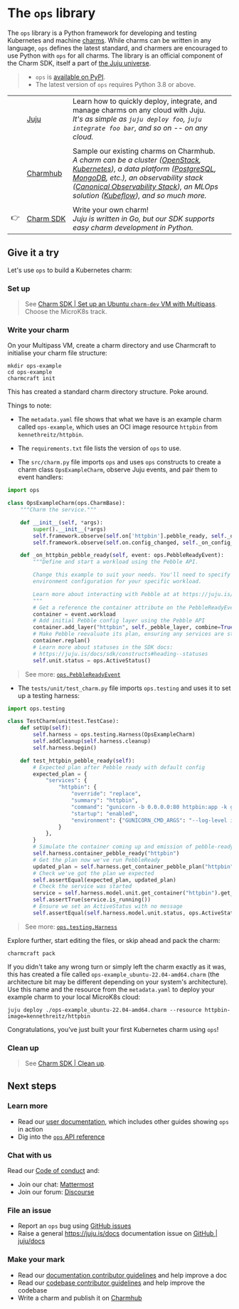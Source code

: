 # The `ops` library


The `ops` library is a Python framework for developing and testing Kubernetes and machine [charms](https://juju.is/docs/sdk/charmed-operators). While charms can be written in any language, `ops` defines the latest standard, and charmers are encouraged to use Python with `ops` for all charms. The library is an official component of the Charm SDK, itself a part of [the Juju universe](https://juju.is/).

> - `ops` is  [available on PyPI](https://pypi.org/project/ops/).
> - The latest version of `ops` requires Python 3.8 or above.

||||
|-|-|- |
|| [Juju](https://juju.is/docs/juju) | Learn how to quickly deploy, integrate, and manage charms on any cloud with Juju. <br>  _It's as simple as `juju deploy foo`, `juju integrate foo bar`, and so on -- on any cloud._ |
||||
|| [Charmhub](https://charmhub.io/) | Sample our existing charms on Charmhub. <br> _A charm can be a cluster ([OpenStack](https://charmhub.io/openstack-base), [Kubernetes](https://charmhub.io/charmed-kubernetes)), a data platform ([PostgreSQL](https://charmhub.io/postgresql-k8s), [MongoDB](https://charmhub.io/mongodb), etc.), an observability stack ([Canonical Observability Stack](https://charmhub.io/cos-lite)), an MLOps solution ([Kubeflow](https://charmhub.io/kubeflow)), and so much more._ |
||||
|:point_right:| [Charm&nbsp;SDK](https://juju.is/docs/sdk)  | Write your own charm! <br> _Juju is written in Go, but our SDK supports easy charm development in Python._  |

## Give it a try

Let's use `ops` to build a Kubernetes charm:

### Set up

> See [Charm SDK | Set up an Ubuntu `charm-dev` VM with Multipass](https://juju.is/docs/sdk/dev-setup#heading--automatic-set-up-an-ubuntu-charm-dev-vm-with-multipass). <br> Choose the MicroK8s track.


### Write your charm

On your Multipass VM, create a charm directory and use Charmcraft to initialise your charm file structure:

```shell-script
mkdir ops-example
cd ops-example
charmcraft init
```
This has created a standard charm directory structure. Poke around. 

Things to note:

- The `metadata.yaml` file shows that what we have is an example charm called `ops-example`, which uses an OCI image resource `httpbin` from `kennethreitz/httpbin`.

- The `requirements.txt` file lists the version of `ops` to use.

- The `src/charm.py` file imports `ops` and uses `ops` constructs to create a charm class `OpsExampleCharm`, observe Juju events, and pair them to event handlers:

```python
import ops

class OpsExampleCharm(ops.CharmBase):
    """Charm the service."""

    def __init__(self, *args):
        super().__init__(*args)
        self.framework.observe(self.on['httpbin'].pebble_ready, self._on_httpbin_pebble_ready)
        self.framework.observe(self.on.config_changed, self._on_config_changed)

    def _on_httpbin_pebble_ready(self, event: ops.PebbleReadyEvent):
        """Define and start a workload using the Pebble API.

        Change this example to suit your needs. You'll need to specify the right entrypoint and
        environment configuration for your specific workload.

        Learn more about interacting with Pebble at at https://juju.is/docs/sdk/pebble.
        """
        # Get a reference the container attribute on the PebbleReadyEvent
        container = event.workload
        # Add initial Pebble config layer using the Pebble API
        container.add_layer("httpbin", self._pebble_layer, combine=True)
        # Make Pebble reevaluate its plan, ensuring any services are started if enabled.
        container.replan()
        # Learn more about statuses in the SDK docs:
        # https://juju.is/docs/sdk/constructs#heading--statuses
        self.unit.status = ops.ActiveStatus()
```

> See more: [`ops.PebbleReadyEvent`](https://ops.readthedocs.io/en/latest/index.html#ops.PebbleReadyEvent)

- The `tests/unit/test_charm.py` file imports `ops.testing` and uses it to set up a testing harness:

```python
import ops.testing

class TestCharm(unittest.TestCase):
    def setUp(self):
        self.harness = ops.testing.Harness(OpsExampleCharm)
        self.addCleanup(self.harness.cleanup)
        self.harness.begin()

    def test_httpbin_pebble_ready(self):
        # Expected plan after Pebble ready with default config
        expected_plan = {
            "services": {
                "httpbin": {
                    "override": "replace",
                    "summary": "httpbin",
                    "command": "gunicorn -b 0.0.0.0:80 httpbin:app -k gevent",
                    "startup": "enabled",
                    "environment": {"GUNICORN_CMD_ARGS": "--log-level info"},
                }
            },
        }
        # Simulate the container coming up and emission of pebble-ready event
        self.harness.container_pebble_ready("httpbin")
        # Get the plan now we've run PebbleReady
        updated_plan = self.harness.get_container_pebble_plan("httpbin").to_dict()
        # Check we've got the plan we expected
        self.assertEqual(expected_plan, updated_plan)
        # Check the service was started
        service = self.harness.model.unit.get_container("httpbin").get_service("httpbin")
        self.assertTrue(service.is_running())
        # Ensure we set an ActiveStatus with no message
        self.assertEqual(self.harness.model.unit.status, ops.ActiveStatus())
```

> See more: [`ops.testing.Harness`](https://ops.readthedocs.io/en/latest/#ops.testing.Harness)


Explore further, start editing the files, or skip ahead and pack the charm:

```shell-script
charmcraft pack
```

If you didn't take any wrong turn or simply left the charm exactly as it was, this has created a file called `ops-example_ubuntu-22.04-amd64.charm` (the architecture bit may be different depending on your system's architecture). Use this name and the resource from the `metadata.yaml` to deploy your example charm to your local MicroK8s cloud:

```shell-script
juju deploy ./ops-example_ubuntu-22.04-amd64.charm --resource httpbin-image=kennethreitz/httpbin
```

Congratulations, you’ve just built your first Kubernetes charm using `ops`!

### Clean up

> See [Charm SDK | Clean up](https://juju.is/docs/sdk/dev-setup#heading--automatic-set-up-an-ubuntu-charm-dev-vm-with-multipass).

## Next steps

### Learn more
- Read our [user documentation](https://juju.is/docs/sdk/ops), which includes other guides showing `ops` in action
- Dig into the [`ops` API reference](https://ops.readthedocs.io/en/latest/)

### Chat with us

Read our [Code of conduct](https://ubuntu.com/community/code-of-conduct) and:
- Join our chat: [Mattermost](https://chat.charmhub.io/charmhub/channels/ops)
- Join our forum: [Discourse](https://discourse.charmhub.io/)
 
### File an issue

- Report an `ops` bug using [GitHub issues](https://github.com/canonical/operator/issues)
- Raise a general https://juju.is/docs documentation issue on [GitHub | juju/docs](https://github.com/juju/docs)

### Make your mark

- Read our [documentation contributor guidelines](https://discourse.charmhub.io/t/documentation-guidelines-for-contributors/1245) and help improve a doc
- Read our [codebase contributor guidelines](HACKING.md) and help improve the codebase
- Write a charm and publish it on [Charmhub](https://charmhub.io/)


